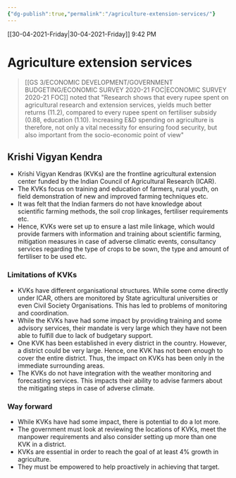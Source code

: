 ```yaml
---
{"dg-publish":true,"permalink":"/agriculture-extension-services/"}
---
```


[[30-04-2021-Friday\|30-04-2021-Friday]]  9:42 PM

# Agriculture extension services
>[[GS 3/ECONOMIC DEVELOPMENT/GOVERNMENT BUDGETING/ECONOMIC SURVEY 2020-21 FOC\|ECONOMIC SURVEY 2020-21 FOC]] noted that "Research shows that every rupee spent on agricultural research and extension services, yields much better returns (11.2), compared to every rupee spent on fertiliser subsidy (0.88, education (1.10). Increasing E&D spending on agriculture is therefore, not only a vital necessity for ensuring food security, but also important from the socio-economic point of view"
## Krishi Vigyan Kendra
- Krishi Vigyan Kendras (KVKs) are the frontline agricultural extension center funded by the Indian Council of Agricultural Research (ICAR). 
- The KVKs focus on training and education of farmers, rural youth, on field demonstration of new and improved farming techniques etc.
- It was felt that the Indian farmers do not have knowledge about scientific farming methods, the soil crop linkages, fertiliser requirements etc. 
- Hence, KVKs were set up to ensure a last mile linkage, which would provide farmers with information and training about scientific farming, mitigation measures in case of adverse climatic events, consultancy services regarding the type of crops to be sown, the type and amount of fertiliser to be used etc.
### Limitations of KVKs
- KVKs have different organisational structures. While some come directly under ICAR, others are monitored by State agricultural universities or even Civil Society Organisations. This has led to problems of monitoring and coordination.
- While the KVKs have had some impact by providing training and some advisory services, their mandate is very large which they have not been able to fulfill due to lack of budgetary support.
- One KVK has been established in every district in the country. However, a district could be very large. Hence, one KVK has not been enough to cover the entire district. Thus, the impact on KVKs has been only in the immediate surrounding areas.
- The KVKs do not have integration with the weather monitoring and forecasting services. This impacts their ability to advise farmers about the mitigating steps in case of adverse climate.
### Way forward
- While KVKs have had some impact, there is potential to do a lot more. 
- The government must look at reviewing the locations of KVKs, meet the manpower requirements and also consider setting up more than one KVK in a district. 
- KVKs are essential in order to reach the goal of at least 4% growth in agriculture. 
- They must be empowered to help proactively in achieving that target.
